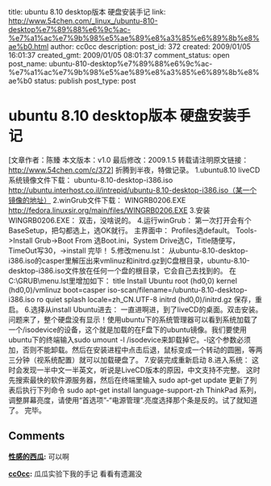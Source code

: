title: ubuntu 8.10 desktop版本 硬盘安装手记
link: http://www.54chen.com/_linux_/ubuntu-810-desktop%e7%89%88%e6%9c%ac-%e7%a1%ac%e7%9b%98%e5%ae%89%e8%a3%85%e6%89%8b%e8%ae%b0.html
author: cc0cc
description: 
post_id: 372
created: 2009/01/05 16:01:37
created_gmt: 2009/01/05 08:01:37
comment_status: open
post_name: ubuntu-810-desktop%e7%89%88%e6%9c%ac-%e7%a1%ac%e7%9b%98%e5%ae%89%e8%a3%85%e6%89%8b%e8%ae%b0
status: publish
post_type: post

# ubuntu 8.10 desktop版本 硬盘安装手记

[文章作者：陈臻 本文版本：v1.0 最后修改：2009.1.5 转载请注明原文链接：<http://www.54chen.com/c/372>] 折腾到半夜，特做记录。 1.ubuntu8.10 liveCD系统镜像文件下载： ubuntu-8.10-desktop-i386.iso http://ubuntu.interhost.co.il/intrepid/ubuntu-8.10-desktop-i386.iso（某一个镜像的地址） 2.winGrub文件下载： WINGRB0206.EXE http://fedora.linuxsir.org/main/files/WINGRB0206.EXE 3.安装WINGRB0206.EXE： 双击，没啥说的。 4.运行winGrub： 第一次打开会有个BaseSetup，把勾都选上，选OK就行。 主界面中： Profiles选default。 Tools->Install Grub->Boot From 选Boot.ini，System Drive选C，Title随便写，TimeOut写30，->install 完毕！ 5.修改menu.lst： 从ubuntu-8.10-desktop-i386.iso的casper里解压出来vmlinuz和initrd.gz到C盘根目录，ubuntu-8.10-desktop-i386.iso文件放在任何一个盘的根目录，它会自己去找到的。 在C:\GRUB\menu.lst里增加如下： title Install Ubuntu root (hd0,0) kernel (hd0,0)/vmlinuz boot=casper iso-scan/filename=/ubuntu-8.10-desktop-i386.iso ro quiet splash locale=zh_CN.UTF-8 initrd (hd0,0)/initrd.gz 保存，重启。 6.选择从install Ubuntu进去： 一直进啊进，到了liveCD的桌面。双击安装。 问题来了，整个硬盘没有显示！使用ubuntu下的系统管理器可以看到系统加载了一个/isodevice的设备，这个就是加载的在F盘下的ubuntu镜像。我们要使用ubuntu下的终端输入sudo umount -l /isodevice来卸载掉它。-l这个参数必须加，否则不能卸载。然后在安装进程中点击后退，鼠标变成一个转动的圆圈，等两三分钟（视系统配置）就可以加载硬盘了。 7.安装完成重新启动 8.进入系统： 这时会发现一半中文一半英文，听说是LiveCD版本的原因，中文支持不完整。 这时先搜索最快的软件源服务器，然后在终端里输入 sudo apt-get update 更新了列表后执行下列命令 sudo apt-get install language-support-zh ThinkPad 系列，调整屏幕亮度，请使用“首选项”-“电源管理”.亮度选择那个条是反的。试了就知道了。 完毕。

## Comments

**[性感的西瓜](#107 "2009-01-05 17:25:23"):** 可以啊

**[cc0cc](#110 "2009-01-05 18:57:22"):** 瓜瓜实验下我的手记 看看有遗漏没

